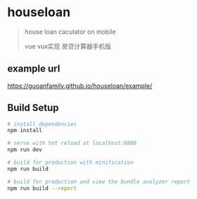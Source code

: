 # houseloan

> house loan caculator on mobile
>
>vue vux实现 房贷计算器手机版

## example url

<https://guoanfamily.github.io/houseloan/example/>

## Build Setup

``` bash
# install dependencies
npm install

# serve with hot reload at localhost:8080
npm run dev

# build for production with minification
npm run build

# build for production and view the bundle analyzer report
npm run build --report
```